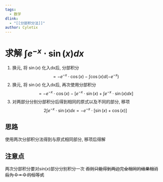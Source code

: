 ```yaml
---
tags:
  - 数学
dlink:
  - "[[分部积分法]]"
author: Cyletix
---
```

# 求解 $\int e^{-x}\cdot \sin(x)dx$ 

1. 换元, 将 $\sin(x)$ 化入dx后, 分部积分
 $$=-e^{-x}\cdot \cos(x)-\int \cos(x)d(-e^{-x})$$
2. 换元, 将 $\sin(x)$ 化入dx后, 再次使用分部积分
$$
=-e^{-x}\cdot \cos(x)-\Big[e^{-x}\cdot \sin(x)+\int e^{-x}\cdot \sin(x)dx\Big]
$$
3. 对两部分分别分部积分后得到相同的原式以及不同的部分, 移项
$$
2\int e^{-x}\cdot \sin(x)dx=-e^{-x}\cdot\Big[\sin(x)+\cos(x)\Big]
$$

## 思路
使用两次分部积分法得到与原式相同部分, 移项后得解 

## 注意点
两次分部积分要对$sin(x)$部分分别积分一次
~~否则只能得到两边完全相同的结果相消后为 $0=0$ 的恒等式~~
